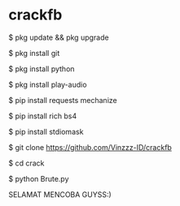 # crackfb
$ pkg update && pkg upgrade

$ pkg install git

$ pkg install python

$ pkg install play-audio

$ pip install requests mechanize

$ pip install rich bs4

$ pip install stdiomask

$ git clone https://github.com/Vinzzz-ID/crackfb

$ cd crack

$ python Brute.py

SELAMAT MENCOBA GUYSS:)
